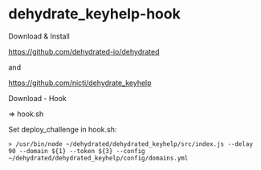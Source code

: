 # dehydrate_keyhelp-hook

Download & Install

https://github.com/dehydrated-io/dehydrated

and

https://github.com/nicti/dehydrate_keyhelp


Download - Hook

=> hook.sh

Set deploy_challenge in hook.sh:

```
> /usr/bin/node ~/dehydrated/dehydrated_keyhelp/src/index.js --delay 90 --domain ${1} --token ${3} --config ~/dehydrated/dehydrated_keyhelp/config/domains.yml
```
